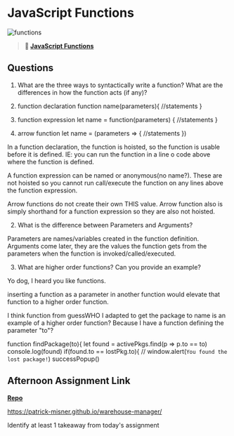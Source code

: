 # JavaScript Functions

![functions](https://bcw.blob.core.windows.net/public/img/function-anatomy.jpg)

> **📖 [JavaScript Functions](https://codeworksacademy.com/fs-student-guide/resources/wk2/02-Functions)**

## Questions

1. What are the three ways to syntactically write a function? What are the differences in how the function acts (if any)?

1. function declaration
function name(parameters){
  //statements
}

2. function expression
let name = function(parameters) {
  //statements
}

3. arrow function
let name = (parameters => {
  //statements
})

In a function declaration, the function is hoisted, so the function is usable before it is defined. IE: you can run the function in a line o code above where the function is defined.

A function expression can be named or anonymous(no name?). These are not hoisted so you cannot run call/execute the function on any lines above the function expression.

Arrow functions do not create their own THIS value. Arrow function also is simply shorthand for a function expression so they are also not hoisted.

2. What is the difference between Parameters and Arguments?

Parameters are names/variables created in the function definition. Arguments come later, they are the values the function gets from the parameters when the function is invoked/called/executed.

3. What are higher order functions? Can you provide an example?

Yo dog, I heard you like functions.

inserting a function as a parameter in another function would elevate that function to a higher order function.

I think function from guessWHO I adapted to get the package to name is an example of a higher order function? 
Because I have a function defining the parameter "to"?

function findPackage(to){
  let found = activePkgs.find(p => p.to == to)
  console.log(found)
  if(found.to == lostPkg.to){
    // window.alert(`You found the lost package!`)
    successPopup()

## Afternoon Assignment Link

**[Repo](https://github.com/patrick-misner/warehouse-manager)**

https://patrick-misner.github.io/warehouse-manager/

Identify at least 1 takeaway from today's assignment

